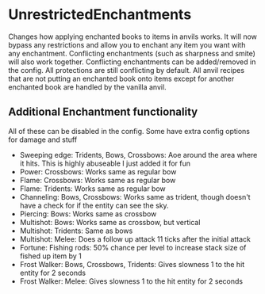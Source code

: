 # UnrestrictedEnchantments
Changes how applying enchanted books to items in anvils works. It will now bypass any restrictions and allow you to enchant any item you want with any enchantment. Conflicting enchantments (such as sharpness and smite) will also work together. Conflicting enchantments can be added/removed in the config. All protections are still conflicting by default. All anvil recipes that are not putting an enchanted book onto items except for another enchanted book are handled by the vanilla anvil.

## Additional Enchantment functionality
All of these can be disabled in the config. Some have extra config options for damage and stuff
- Sweeping edge: Tridents, Bows, Crossbows: Aoe around the area where it hits. This is highly abuseable I just added it for fun
- Power: Crossbows: Works same as regular bow
- Flame: Crossbows: Works same as regular bow
- Flame: Tridents: Works same as regular bow
- Channeling: Bows, Crossbows: Works same as trident, though doesn't have a check for if the entity can see the sky.
- Piercing: Bows: Works same as crossbow
- Multishot: Bows: Works same as crossbow, but vertical
- Multishot: Tridents: Same as bows
- Multishot: Melee: Does a follow up attack 11 ticks after the initial attack
- Fortune: Fishing rods: 50% chance per level to increase stack size of fished up item by 1
- Frost Walker: Bows, Crossbows, Tridents: Gives slowness 1 to the hit entity for 2 seconds
- Frost Walker: Melee: Gives slowness 1 to the hit entity for 2 seconds
